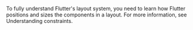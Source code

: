 To fully understand Flutter's layout system, you need
to learn how Flutter positions and sizes
the components in a layout. For more information,
see Understanding constraints.
